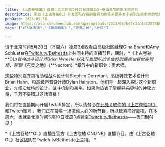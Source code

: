 ```yaml
---
title: 《上古卷轴OL》直播：北京时间5月20日凌晨3点—泰姆瑞尔的奥术师时代
description: 来自《上古卷轴OL》开发团队的特别嘉宾为你带来更多关于新职业奥术师的信息！ 
pubDate: 2023-05-18
image: https://eso-cdn.denohub.com/ape/uploads/2023/05/b67c34c4d12073b0571d517a3f21b37e.jpg
tags: ["《ESO》直播","《晨风暗影》","死灵之地","社区"]

---
```


请于北京时间5月20日（本周六）凌晨3点收看由高级社区经理Gina Bruno和Amy
Schlueter在[Twitch.tv/Bethesda](https://www.twitch.tv/bethesda)上共同主持的直播节目，届时，*《上古卷轴**OL》_首席战斗设计师Brian
Wheeler以及开发团队的多位特别嘉宾也将做客现场，聊聊_《死灵之地》（**Necrom）*章节中的新职业：奥术师。

这些特别嘉宾包括助理战斗设计师Stephen Cerretani、高级特效艺术设计师Brian Hahn，和高级声音设计师Dylan
Hairston。他们将一起深入探讨这个新职业，介绍它独特的设计、战斗机制和美学。如果你热衷于掌握异典界域的神秘力量，千万不要错过这场直播！

我们将在直播期间开启Twitch掉宝，所以请务必[在此处关联你的《上古卷轴OL》和Twitch账号](https://help-zh-cn.elderscrollsonline.com/app/answers/detail/a_id/56542/kw/)
[](https://help.elderscrollsonline.com/app/answers/detail/a_id/41809/)。我们正在召唤一场激动人心的新节目，所以赶紧攒好魔核，在本周六，也就是北京时间5月20日凌晨3点锁定[Twitch.tv/Bethesda](https://www.twitch.tv/bethesda)——我们到时见！

*《上古卷轴**OL》直播是官方《上古卷轴 ONLINE》直播节目，由《上古卷轴OL》社区团队在Twitch.tv/Bethesda上主持。 *
